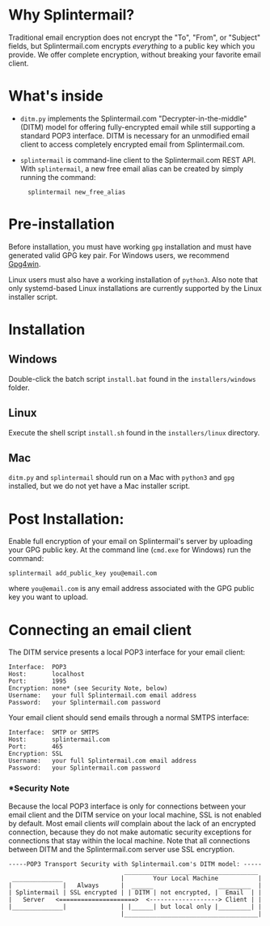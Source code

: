 # Why Splintermail?
Traditional email encryption does not encrypt the "To", "From", or "Subject" fields, but Splintermail.com encrypts *everything* to a public key which you provide.  We offer complete encryption, without breaking your favorite email client.

# What's inside

- `ditm.py` implements the Splintermail.com "Decrypter-in-the-middle" (DITM) model for offering fully-encrypted email while still supporting a standard POP3 interface.  DITM is necessary for an unmodified email client to access completely encrypted email from Splintermail.com.

- `splintermail` is command-line client to the Splintermail.com REST API.  With `splintermail`, a new free email alias can be created by simply running the command:

        splintermail new_free_alias

# Pre-installation

Before installation, you must have working `gpg` installation and must have generated valid GPG key pair.  For Windows users, we recommend [Gpg4win](www.gpg4win.org).

Linux users must also have a working installation of `python3`.  Also note that only systemd-based Linux installations are currently supported by the Linux installer script.


# Installation

## Windows
Double-click the batch script `install.bat` found in the `installers/windows` folder.

## Linux
Execute the shell script `install.sh` found in the `installers/linux` directory.

## Mac
`ditm.py` and `splintermail` should run on a Mac with `python3` and `gpg` installed, but we do not yet have a Mac installer script.

# Post Installation:

Enable full encryption of your email on Splintermail's server by uploading your GPG public key.  At the command line (`cmd.exe` for Windows) run the command:

    splintermail add_public_key you@email.com

where `you@email.com` is any email address associated with the GPG public key you want to upload.

# Connecting an email client

The DITM service presents a local POP3 interface for your email client:

    Interface:  POP3
    Host:       localhost
    Port:       1995
    Encryption: none* (see Security Note, below)
    Username:   your full Splintermail.com email address
    Password:   your Splintermail.com password

Your email client should send emails through a normal SMTPS interface:

    Interface:  SMTP or SMTPS
    Host:       splintermail.com
    Port:       465
    Encryption: SSL
    Username:   your full Splintermail.com email address
    Password:   your Splintermail.com password

### \*Security Note
Because the local POP3 interface is only for connections between your email client and the DITM service on your local machine, SSL is not enabled by default.  Most email clients *will* complain about the lack of an encrypted connection, because they do not make automatic security exceptions for connections that stay within the local machine.  Note that all connections between DITM and the Splintermail.com server use SSL encryption.

    -----POP3 Transport Security with Splintermail.com's DITM model: -----
                                    _____________________________________
     ______________                |        Your Local Machine           |
    |              |   Always      |  ______                  _________  |
    | Splintermail | SSL encrypted | | DITM | not encrypted, |  Email  | |
    |   Server   <=====================>  <-------------------> Client | |
    |______________|               | |______| but local only |_________| |
                                   |_____________________________________|
